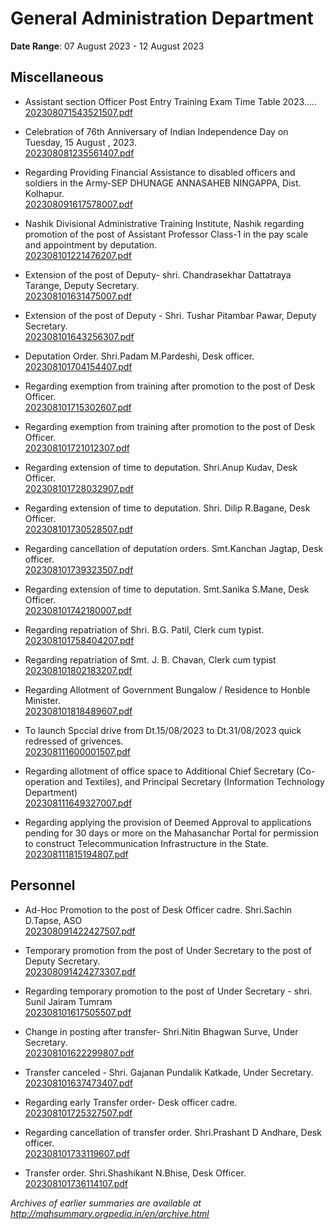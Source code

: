 # General Administration Department

**Date Range**: 07 August 2023 - 12 August 2023


## Miscellaneous
- Assistant section Officer Post Entry Training Exam Time Table 2023.....\
  [202308071543521507.pdf](https://gr.maharashtra.gov.in/Site/Upload/Government%20Resolutions/English/202308071543521507.pdf)

- Celebration of 76th Anniversary of Indian Independence Day on Tuesday, 15 August , 2023.\
  [202308081235561407.pdf](https://gr.maharashtra.gov.in/Site/Upload/Government%20Resolutions/English/202308081235561407.pdf)

- Regarding Providing Financial Assistance to disabled officers and soldiers in the Army-SEP DHUNAGE ANNASAHEB NINGAPPA, Dist. Kolhapur.\
  [202308091617578007.pdf](https://gr.maharashtra.gov.in/Site/Upload/Government%20Resolutions/English/202308091617578007.pdf)

- Nashik Divisional Administrative Training Institute, Nashik regarding promotion of the post of Assistant Professor Class-1 in the pay scale and appointment by deputation.\
  [202308101221476207.pdf](https://gr.maharashtra.gov.in/Site/Upload/Government%20Resolutions/English/202308101221476207.pdf)

- Extension of the post of Deputy- shri. Chandrasekhar Dattatraya Tarange, Deputy Secretary.\
  [202308101631475007.pdf](https://gr.maharashtra.gov.in/Site/Upload/Government%20Resolutions/English/202308101631475007.pdf)

- Extension of the post of Deputy - Shri. Tushar Pitambar Pawar, Deputy Secretary.\
  [202308101643256307.pdf](https://gr.maharashtra.gov.in/Site/Upload/Government%20Resolutions/English/202308101643256307.pdf)

- Deputation Order. Shri.Padam M.Pardeshi, Desk officer.\
  [202308101704154407.pdf](https://gr.maharashtra.gov.in/Site/Upload/Government%20Resolutions/English/202308101704154407.pdf)

- Regarding exemption from training after promotion to the post of Desk Officer.\
  [202308101715302607.pdf](https://gr.maharashtra.gov.in/Site/Upload/Government%20Resolutions/English/202308101715302607.pdf)

- Regarding exemption from training after promotion to the post of Desk Officer.\
  [202308101721012307.pdf](https://gr.maharashtra.gov.in/Site/Upload/Government%20Resolutions/English/202308101721012307.pdf)

- Regarding extension of time to deputation. Shri.Anup Kudav, Desk Officer.\
  [202308101728032907.pdf](https://gr.maharashtra.gov.in/Site/Upload/Government%20Resolutions/English/202308101728032907.pdf)

- Regarding extension of time to deputation. Shri. Dilip R.Bagane, Desk Officer.\
  [202308101730528507.pdf](https://gr.maharashtra.gov.in/Site/Upload/Government%20Resolutions/English/202308101730528507.pdf)

- Regarding cancellation of deputation orders. Smt.Kanchan Jagtap, Desk officer.\
  [202308101739323507.pdf](https://gr.maharashtra.gov.in/Site/Upload/Government%20Resolutions/English/202308101739323507.pdf)

- Regarding extension of time to deputation. Smt.Sanika S.Mane, Desk Officer.\
  [202308101742180007.pdf](https://gr.maharashtra.gov.in/Site/Upload/Government%20Resolutions/English/202308101742180007.pdf)

- Regarding repatriation of Shri. B.G. Patil, Clerk cum typist.\
  [202308101758404207.pdf](https://gr.maharashtra.gov.in/Site/Upload/Government%20Resolutions/English/202308101758404207.pdf)

- Regarding repatriation of Smt. J. B. Chavan, Clerk cum typist\
  [202308101802183207.pdf](https://gr.maharashtra.gov.in/Site/Upload/Government%20Resolutions/English/202308101802183207.pdf)

- Regarding Allotment of Government Bungalow / Residence to Honble Minister.\
  [202308101818489607.pdf](https://gr.maharashtra.gov.in/Site/Upload/Government%20Resolutions/English/202308101818489607.pdf)

- To launch Spccial drive from Dt.15/08/2023 to Dt.31/08/2023 quick redressed of grivences.\
  [202308111600001507.pdf](https://gr.maharashtra.gov.in/Site/Upload/Government%20Resolutions/English/202308111600001507.pdf)

- Regarding allotment of office space to Additional Chief Secretary (Co-operation and Textiles), and Principal Secretary (Information Technology Department)\
  [202308111649327007.pdf](https://gr.maharashtra.gov.in/Site/Upload/Government%20Resolutions/English/202308111649327007.pdf)

- Regarding applying the provision of Deemed Approval to applications pending for 30 days or more on the Mahasanchar Portal for permission to construct Telecommunication Infrastructure in the State.\
  [202308111815194807.pdf](https://gr.maharashtra.gov.in/Site/Upload/Government%20Resolutions/English/202308111815194807.pdf)

## Personnel
- Ad-Hoc Promotion to the post of Desk Officer cadre. Shri.Sachin D.Tapse, ASO\
  [202308091422427507.pdf](https://gr.maharashtra.gov.in/Site/Upload/Government%20Resolutions/English/202308091422427507.pdf)

- Temporary promotion from the post of Under Secretary to the post of Deputy Secretary.\
  [202308091424273307.pdf](https://gr.maharashtra.gov.in/Site/Upload/Government%20Resolutions/English/202308091424273307.pdf)

- Regarding temporary promotion to the post of Under Secretary - shri. Sunil Jairam Tumram\
  [202308101617505507.pdf](https://gr.maharashtra.gov.in/Site/Upload/Government%20Resolutions/English/202308101617505507.pdf)

- Change in posting after transfer- Shri.Nitin Bhagwan Surve, Under Secretary.\
  [202308101622299807.pdf](https://gr.maharashtra.gov.in/Site/Upload/Government%20Resolutions/English/202308101622299807.pdf)

- Transfer canceled - Shri. Gajanan Pundalik Katkade, Under Secretary.\
  [202308101637473407.pdf](https://gr.maharashtra.gov.in/Site/Upload/Government%20Resolutions/English/202308101637473407.pdf)

- Regarding early Transfer order- Desk officer cadre.\
  [202308101725327507.pdf](https://gr.maharashtra.gov.in/Site/Upload/Government%20Resolutions/English/202308101725327507.pdf)

- Regarding cancellation of transfer order. Shri.Prashant D Andhare, Desk officer.\
  [202308101733119607.pdf](https://gr.maharashtra.gov.in/Site/Upload/Government%20Resolutions/English/202308101733119607.pdf)

- Transfer order. Shri.Shashikant N.Bhise, Desk Officer.\
  [202308101736114107.pdf](https://gr.maharashtra.gov.in/Site/Upload/Government%20Resolutions/English/202308101736114107.pdf)


*Archives of earlier summaries are available at http://mahsummary.orgpedia.in/en/archive.html*